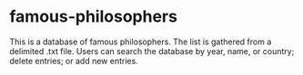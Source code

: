 # famous-philosophers
This is a database of famous philosophers. The list is gathered from a delimited .txt file. Users can search the database by year, name, or country; delete entries; or add new entries.
